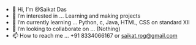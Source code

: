 - 👋 Hi, I’m @Saikat Das
- 👀 I’m interested in ... Learning and making projects
- 🌱 I’m currently learning ... Python, c, Java, HTML, CSS on standard XII
- 💞️ I’m looking to collaborate on ... (Nothing)
- 📫 How to reach me ... +91 8334066167 or saikat.rog@gmail.com

<!---
saikat-rog/saikat-rog is a ✨ special ✨ repository because its `README.md` (this file) appears on your GitHub profile.
You can click the Preview link to take a look at your changes.
--->
